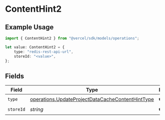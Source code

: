 # ContentHint2

## Example Usage

```typescript
import { ContentHint2 } from "@vercel/sdk/models/operations";

let value: ContentHint2 = {
    type: "redis-rest-api-url",
    storeId: "<value>",
};
```

## Fields

| Field                                                                                                                | Type                                                                                                                 | Required                                                                                                             | Description                                                                                                          |
| -------------------------------------------------------------------------------------------------------------------- | -------------------------------------------------------------------------------------------------------------------- | -------------------------------------------------------------------------------------------------------------------- | -------------------------------------------------------------------------------------------------------------------- |
| `type`                                                                                                               | [operations.UpdateProjectDataCacheContentHintType](../../models/operations/updateprojectdatacachecontenthinttype.md) | :heavy_check_mark:                                                                                                   | N/A                                                                                                                  |
| `storeId`                                                                                                            | *string*                                                                                                             | :heavy_check_mark:                                                                                                   | N/A                                                                                                                  |